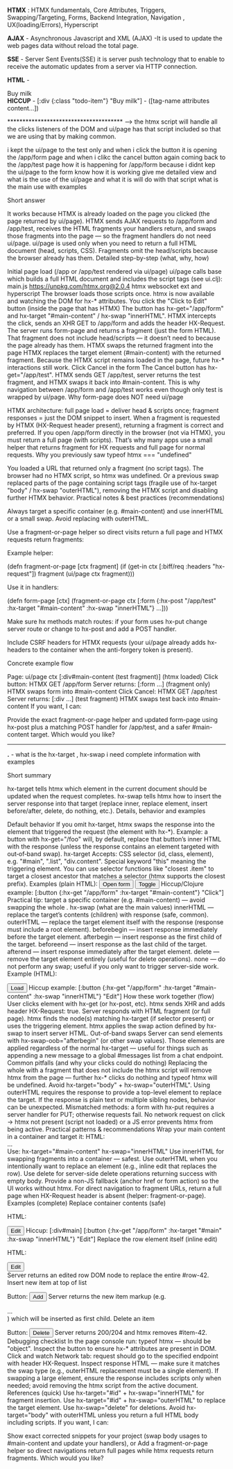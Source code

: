 **HTMX** : HTMX fundamentals, Core Attributes, Triggers, Swapping/Targeting, Forms, Backend Integration, Navigation , UX(loading/Errors), Hyperscript 

**AJAX** - Asynchronous Javascript and XML (AJAX) -It is used to update the web pages data without reload the total page.

**SSE** - Server Sent Events(SSE) it is server push technology that to enable to receive the automatic updates from a server via HTTP connection.

**HTML**  - <div class="todo-item">Buy milk</div>
**HICCUP** - [:div {:class "todo-item"} "Buy milk"] - ([tag-name attributes content...])

************************************** --> the htmx script will handle all the clicks listeners of the DOM and ui/page has that script included so that we are using that by making common.

i kept the ui/page to the test only and when i click the button it is opening the /app/form page and when i clikc the cancel button again coming back to the /app/test page how it is happening for /app/form because i didnt kep the ui/page to the form know how it is working give me detailed view and what is the use of the ui/page and what it is will do with that script what is the main use with examples

Short answer

It works because HTMX is already loaded on the page you clicked (the page returned by ui/page). HTMX sends AJAX requests to /app/form and /app/test, receives the HTML fragments your handlers return, and swaps those fragments into the page — so the fragment handlers do not need ui/page.
ui/page is used only when you need to return a full HTML document (head, scripts, CSS). Fragments omit the head/scripts because the browser already has them.
Detailed step-by-step (what, why, how)

Initial page load (/app or /app/test rendered via ui/page)
ui/page calls base which builds a full HTML document and includes the script tags (see ui.clj):
main.js
https://unpkg.com/htmx.org@2.0.4
htmx websocket ext and hyperscript
The browser loads those scripts once. htmx is now available and watching the DOM for hx-* attributes.
You click the "Click to Edit" button (inside the page that has HTMX)
The button has hx-get="/app/form" and hx-target "#main-content" / hx-swap "innerHTML".
HTMX intercepts the click, sends an XHR GET to /app/form and adds the header HX-Request.
The server runs form-page and returns a fragment (just the form HTML). That fragment does not include head/scripts — it doesn’t need to because the page already has them.
HTMX swaps the returned fragment into the page
HTMX replaces the target element (#main-content) with the returned fragment.
Because the HTMX script remains loaded in the page, future hx-* interactions still work.
Click Cancel in the form
The Cancel button has hx-get="/app/test". HTMX sends GET /app/test, server returns the test fragment, and HTMX swaps it back into #main-content.
This is why navigation between /app/form and /app/test works even though only test is wrapped by ui/page.
Why form-page does NOT need ui/page

HTMX architecture: full page load = deliver head & scripts once; fragment responses = just the DOM snippet to insert.
When a fragment is requested by HTMX (HX-Request header present), returning a fragment is correct and preferred.
If you open /app/form directly in the browser (not via HTMX), you must return a full page (with scripts). That’s why many apps use a small helper that returns fragment for HX requests and full page for normal requests.
Why you previously saw typeof htmx === "undefined"

You loaded a URL that returned only a fragment (no script tags). The browser had no HTMX script, so htmx was undefined.
Or a previous swap replaced parts of the page containing script tags (fragile use of hx-target "body" / hx-swap "outerHTML"), removing the HTMX script and disabling further HTMX behavior.
Practical notes & best practices (recommendations)

Always target a specific container (e.g. #main-content) and use innerHTML or a small swap. Avoid replacing <body> with outerHTML.

Use a fragment-or-page helper so direct visits return a full page and HTMX requests return fragments:

Example helper:

(defn fragment-or-page [ctx fragment]
  (if (get-in ctx [:biff/req :headers "hx-request"])
    fragment
    (ui/page ctx fragment)))

Use it in handlers:

(defn form-page [ctx]
  (fragment-or-page
    ctx
    [:form {:hx-post "/app/test" :hx-target "#main-content" :hx-swap "innerHTML"} ...]))

Make sure hx methods match routes: if your form uses hx-put change server route or change to hx-post and add a POST handler.

Include CSRF headers for HTMX requests (your ui/page already adds hx-headers to the container when the anti-forgery token is present).

Concrete example flow

Page: ui/page ctx [:div#main-content (test fragment)] (htmx loaded)
Click button: HTMX GET /app/form
Server returns: [:form ...] (fragment only)
HTMX swaps form into #main-content
Click Cancel: HTMX GET /app/test
Server returns: [:div ...] (test fragment)
HTMX swaps test back into #main-content
If you want, I can:

Provide the exact fragment-or-page helper and updated form-page using hx-post plus a matching POST handler for /app/test, and a safer #main-content target. Which would you like?

***********************************************************************************

**.** - what is the hx-target , hx-swap i need complete information with examples

Short summary

hx-target tells htmx which element in the current document should be updated when the request completes.
hx-swap tells htmx how to insert the server response into that target (replace inner, replace element, insert before/after, delete, do nothing, etc.).
Details, behavior and examples

Default behavior
If you omit hx-target, htmx swaps the response into the element that triggered the request (the element with hx-*).
Example: a button with hx-get="/foo" will, by default, replace that button’s inner HTML with the response (unless the response contains an element targeted with out‑of‑band swap).
hx-target
Accepts:
CSS selector (id, class, element), e.g. "#main", ".list", "div.content".
Special keyword "this" meaning the triggering element.
You can use selector functions like "closest .item" to target a closest ancestor that matches a selector (htmx supports the closest prefix).
Examples (plain HTML):
<button hx-get="/form" hx-target="#main">Open form</button>
<button hx-get="/row/1/toggle" hx-target="#row-1">Toggle</button>
Hiccup/Clojure example:
[:button {:hx-get "/app/form" :hx-target "#main-content"} "Click"]
Practical tip: target a specific container (e.g. #main-content) — avoid swapping the whole <body>.
hx-swap (what are the main values)
innerHTML — replace the target’s contents (children) with response (safe, common).
outerHTML — replace the target element itself with the response (response must include a root element).
beforebegin — insert response immediately before the target element.
afterbegin — insert response as the first child of the target.
beforeend — insert response as the last child of the target.
afterend — insert response immediately after the target element.
delete — remove the target element entirely (useful for delete operations).
none — do not perform any swap; useful if you only want to trigger server-side work.
Example (HTML):
<div id="main"></div>
<button hx-get="/fragment" hx-target="#main" hx-swap="innerHTML">Load</button>
Hiccup example:
[:button {:hx-get "/app/form" :hx-target "#main-content" :hx-swap "innerHTML"} "Edit"]
How these work together (flow)
User clicks element with hx-get (or hx-post, etc).
htmx sends XHR and adds header HX-Request: true.
Server responds with HTML fragment (or full page).
htmx finds the node(s) matching hx-target (if selector present) or uses the triggering element.
htmx applies the swap action defined by hx-swap to insert server HTML.
Out-of-band swaps
Server can send elements with hx-swap-oob="afterbegin" (or other swap values). Those elements are applied regardless of the normal hx-target — useful for things such as appending a new message to a global #messages list from a chat endpoint.
Common pitfalls (and why your clicks could do nothing)
Replacing the whole <body> with a fragment that does not include the htmx script will remove htmx from the page — further hx-* clicks do nothing and typeof htmx will be undefined. Avoid hx-target="body" + hx-swap="outerHTML".
Using outerHTML requires the response to provide a top-level element to replace the target. If the response is plain text or multiple sibling nodes, behavior can be unexpected.
Mismatched methods: a form with hx-put requires a server handler for PUT; otherwise requests fail.
No network request on click → htmx not present (script not loaded) or a JS error prevents htmx from being active.
Practical patterns & recommendations
Wrap your main content in a container and target it:
HTML: <div id="main-content">...</div>
Use: hx-target="#main-content" hx-swap="innerHTML"
Use innerHTML for swapping fragments into a container — safest.
Use outerHTML when you intentionally want to replace an element (e.g., inline edit that replaces the row).
Use delete for server-side delete operations returning success with empty body.
Provide a non-JS fallback (anchor href or form action) so the UI works without htmx.
For direct navigation to fragment URLs, return a full page when HX-Request header is absent (helper: fragment-or-page).
Examples (complete)
Replace container contents (safe)

HTML:<div id="main"></div> <button hx-get="/app/form" hx-target="#main" hx-swap="innerHTML">Edit</button>
Hiccup: [:div#main] [:button {:hx-get "/app/form" :hx-target "#main" :hx-swap "innerHTML"} "Edit"]
Replace the row element itself (inline edit)

HTML:<div id="row-42" class="row"> <button hx-get="/row/42/edit" hx-target="#row-42" hx-swap="outerHTML">Edit</button> </div>
Server returns an edited row DOM node to replace the entire #row-42.
Insert new item at top of list

Button: <button hx-post="/items" hx-target="#list" hx-swap="afterbegin">Add</button>
Server returns the new item markup (e.g. <div class="item">...</div>) which will be inserted as first child.
Delete an item

Button: <button hx-delete="/items/42" hx-target="#item-42" hx-swap="delete">Delete</button>
Server returns 200/204 and htmx removes #item-42.
Debugging checklist
In the page console run: typeof htmx — should be "object".
Inspect the button to ensure hx-* attributes are present in DOM.
Click and watch Network tab: request should go to the specified endpoint with header HX-Request.
Inspect response HTML — make sure it matches the swap type (e.g., outerHTML replacement must be a single element).
If swapping a large element, ensure the response includes scripts only when needed; avoid removing the htmx script from the active document.
References (quick)
Use hx-target="#id" + hx-swap="innerHTML" for fragment insertion.
Use hx-target="#id" + hx-swap="outerHTML" to replace the target element.
Use hx-swap="delete" for deletions.
Avoid hx-target="body" with outerHTML unless you return a full HTML body including scripts.
If you want, I can:

Show exact corrected snippets for your project (swap body usages to #main-content and update your handlers), or
Add a fragment-or-page helper so direct navigations return full pages while htmx requests return fragments. Which would you like?

